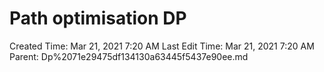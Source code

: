 # Path optimisation DP

Created Time: Mar 21, 2021 7:20 AM
Last Edit Time: Mar 21, 2021 7:20 AM
Parent: Dp%2071e29475df134130a63445f5437e90ee.md